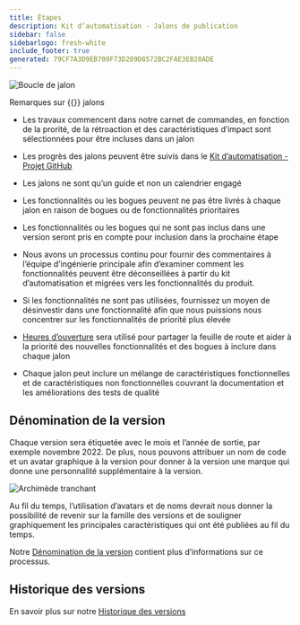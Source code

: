 ```yaml
---
title: Étapes
description: Kit d’automatisation - Jalons de publication
sidebar: false
sidebarlogo: fresh-white
include_footer: true
generated: 79CF7A3D9EB709F73D289D8572BC2FAE3EB28ADE
---
```


![Boucle de jalon](/images/milestone-loop.png)

Remarques sur {{<product-name>}} jalons

- Les travaux commencent dans notre carnet de commandes, en fonction de la prorité, de la rétroaction et des caractéristiques d’impact sont sélectionnées pour être incluses dans un jalon

- Les progrès des jalons peuvent être suivis dans le [Kit d’automatisation - Projet GitHub](https://github.com/orgs/microsoft/projects/486)

- Les jalons ne sont qu’un guide et non un calendrier engagé

- Les fonctionnalités ou les bogues peuvent ne pas être livrés à chaque jalon en raison de bogues ou de fonctionnalités prioritaires

- Les fonctionnalités ou les bogues qui ne sont pas inclus dans une version seront pris en compte pour inclusion dans la prochaine étape

- Nous avons un processus continu pour fournir des commentaires à l’équipe d’ingénierie principale afin d’examiner comment les fonctionnalités peuvent être déconseillées à partir du kit d’automatisation et migrées vers les fonctionnalités du produit.

- Si les fonctionnalités ne sont pas utilisées, fournissez un moyen de désinvestir dans une fonctionnalité afin que nous puissions nous concentrer sur les fonctionnalités de priorité plus élevée

- [Heures d’ouverture](/fr/office-hours) sera utilisé pour partager la feuille de route et aider à la priorité des nouvelles fonctionnalités et des bogues à inclure dans chaque jalon

- Chaque jalon peut inclure un mélange de caractéristiques fonctionnelles et de caractéristiques non fonctionnelles couvrant la documentation et les améliorations des tests de qualité

## Dénomination de la version

Chaque version sera étiquetée avec le mois et l’année de sortie, par exemple novembre 2022. De plus, nous pouvons attribuer un nom de code et un avatar graphique à la version pour donner à la version une marque qui donne une personnalité supplémentaire à la version.

![Archimède tranchant](/images/sharp-archimedes.png)

Au fil du temps, l’utilisation d’avatars et de noms devrait nous donner la possibilité de revenir sur la famille des versions et de souligner graphiquement les principales caractéristiques qui ont été publiées au fil du temps.

Notre [Dénomination de la version](/fr/releases/naming) contient plus d’informations sur ce processus.

## Historique des versions

En savoir plus sur notre [Historique des versions](/fr/releases/)
